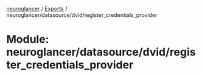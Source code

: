[neuroglancer](../README.md) / [Exports](../modules.md) / neuroglancer/datasource/dvid/register\_credentials\_provider

# Module: neuroglancer/datasource/dvid/register\_credentials\_provider
